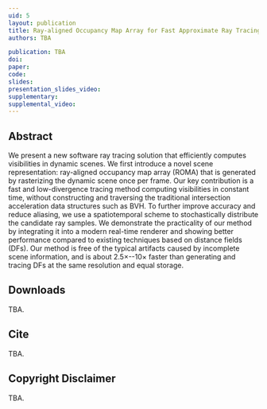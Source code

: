 ```yaml
---
uid: 5
layout: publication
title: Ray-aligned Occupancy Map Array for Fast Approximate Ray Tracing
authors: TBA

publication: TBA
doi:
paper:
code:
slides:
presentation_slides_video:
supplementary:
supplemental_video:
---
```


## Abstract

We present a new software ray tracing solution that efficiently computes visibilities in dynamic scenes. We first introduce a novel scene representation: ray-aligned occupancy map array (ROMA) that is generated by rasterizing the dynamic scene once per frame. Our key contribution is a fast and low-divergence tracing method computing visibilities in constant time, without constructing and traversing the traditional intersection acceleration data structures such as BVH. To further improve accuracy and reduce aliasing, we use a spatiotemporal scheme to stochastically distribute the candidate ray samples. We demonstrate the practicality of our method by integrating it into a modern real-time renderer and showing better performance compared to existing techniques based on distance fields (DFs). Our method is free of the typical artifacts caused by incomplete scene information, and is about $2.5\times$--$10\times$ faster than generating and tracing DFs at the same resolution and equal storage.

## Downloads

TBA.

<!-- [Paper (23MB)]({{page.paper}}){: .btn .btn--primary} -->
<!-- [Supplementary (22MB)]({{page.supplemental_video}}){: .btn .btn--primary} -->

## Cite

TBA.

## Copyright Disclaimer

TBA.

<!-- © The Author(s). This is the author’s version of the work. It is posted here for your personal use. Not forredistribution. The definitive Version of Record is available at <a href="{{page.doi}}">DOI</a>. -->
